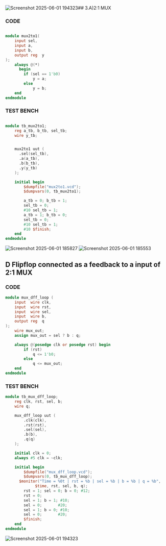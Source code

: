 ![Screenshot 2025-06-01 194323](https://github.com/user-attachments/assets/55381647-0e54-445c-8b47-aa57a10f2b4d)## 3.A)2:1 MUX
### CODE 

```verilog

module mux2to1(
    input sel,     
    input a,      
    input b,      
    output reg  y  
);
    always @(*) 
      begin
        if (sel == 1'b0)
            y = a;
        else
            y = b;
    end
endmodule
```

### TEST BENCH

```verilog

module tb_mux2to1;
    reg a_tb, b_tb, sel_tb;
    wire y_tb;


    mux2to1 uut (
      .sel(sel_tb),
      .a(a_tb),
      .b(b_tb),
      .y(y_tb)
    );

    initial begin
        $dumpfile("mux2to1.vcd");
        $dumpvars(0, tb_mux2to1);

        a_tb = 0; b_tb = 1;
        sel_tb = 0;
        #10 sel_tb = 1;
        a_tb = 1; b_tb = 0;
        sel_tb = 0;
        #10 sel_tb = 1; 
        #10 $finish;
    end
endmodule
```
![Screenshot 2025-06-01 185827](https://github.com/user-attachments/assets/06d27443-e440-4b40-ace5-1e40a14f2e96)
![Screenshot 2025-06-01 185553](https://github.com/user-attachments/assets/206afd1b-b762-4e7c-bc46-e6f1c066edad)


## D Flipflop connected as a feedback to a input of 2:1 MUX

### CODE

```verilog
module mux_dff_loop (
    input  wire clk,
    input  wire rst,
    input  wire sel,
    input  wire b,
    output reg  q
);
    wire mux_out;
    assign mux_out = sel ? b : q;

    always @(posedge clk or posedge rst) begin
        if (rst)
            q <= 1'b0;
        else
            q <= mux_out;
    end
endmodule
```

### TEST BENCH

```verilog
module tb_mux_dff_loop;
    reg clk, rst, sel, b;
    wire q;

    mux_dff_loop uut (
        .clk(clk),
        .rst(rst),
        .sel(sel),
        .b(b),
        .q(q)
    );

    initial clk = 0;
    always #5 clk = ~clk;

    initial begin
        $dumpfile("mux_dff_loop.vcd");
        $dumpvars(0, tb_mux_dff_loop);
      $monitor("Time = %0t | rst = %b | sel = %b | b = %b | q = %b", 
             $time, rst, sel, b, q);
        rst = 1; sel = 0; b = 0; #12;
        rst = 0;
        sel = 1; b = 1; #10;
        sel = 0;       #20;
        sel = 1; b = 0; #10;
        sel = 0;       #20;
        $finish;
    end
endmodule

```
![Screenshot 2025-06-01 194323](https://github.com/user-attachments/assets/2fc839a2-a9db-4817-9e8f-d15221eb3c45)
